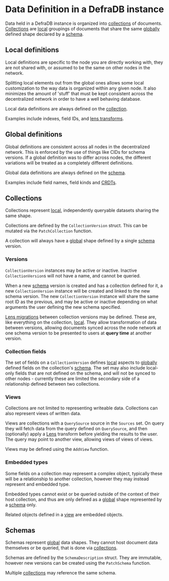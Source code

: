 # Data Definition in a DefraDB instance

Data held in a DefraDB instance is organized into [collections](#collections) of documents.  [Collections](#collections) are [local](#local-definitions) groupings of documents that share the same [globally](#global-definitions) defined shape declared by a [schema](#schemas).

## Local definitions

Local definitions are specific to the node you are directly working with, they are not shared with, or assumed to be the same on other nodes in the network.

Splitting local elements out from the global ones allows some local customization to the way data is organized within any given node.  It also minimizes the amount of 'stuff' that must be kept consistent across the decentralized network in order to have a well behaving database.

Local data definitions are always defined on the [collection](#collections).

Examples include indexes, field IDs, and [lens transforms](https://docs.source.network/defradb/guides/schema-migration).

## Global definitions

Global definitions are consistent across all nodes in the decentralized network. This is enforced by the use of things like CIDs for schema versions.  If a global definition was to differ across nodes, the different variations will be treated as a completely different definitions.

Global data definitions are always defined on the [schema](#schemas).

Examples include field names, field kinds and [CRDTs](https://docs.source.network/defradb/guides/merkle-crdt).

## Collections

Collections represent [local](#local-definitions), independently queryable datasets sharing the same shape.

Collections are defined by the `CollectionVersion` struct.  This can be mutated via the `PatchCollection` function.

A collection will always have a [global](#global-definitions) shape defined by a single [schema](#schemas) version.

### Versions

`CollectionVersion` instances may be active or inactive.  Inactive `CollectionVersion`s will not have a name, and cannot be queried.

When a new [schema](#schemas) version is created and has a collection defined for it, a new `CollectionVersion` instance will be created and linked to the new schema version.  The new `CollectionVersion` instance will share the same root ID as the previous, and may be active or inactive depending on what arguments the user defining the new schema specified.

[Lens migrations](https://docs.source.network/defradb/guides/schema-migration) between collection versions may be defined.  These are, like everything on the collection, [local](#local-definitions).  They allow transformation of data between versions, allowing documents synced across the node network at one schema version to be presented to users at **query time** at another version.

### Collection fields

The set of fields on a `CollectionVersion` defines [local](#local-definitions) aspects to [globally](#global-definitions) defined fields on the collection's [schema](#schemas).  The set may also include local-only fields that are not defined on the schema, and will not be synced to other nodes - currently these are limited the secondary side of a relationship defined between two collections.

### Views

Collections are not limited to representing writeable data.  Collections can also represent views of written data.

Views are collections with a `QuerySource` source in the `Sources` set.  On query they will fetch data from the query defined on `QuerySource`, and then (optionally) apply a [Lens](https://github.com/lens-vm/lens) transform before yielding the results to the user.  The query may point to another view, allowing views of views of views.

Views may be defined using the `AddView` function.

### Embedded types

Some fields on a collection may represent a complex object, typically these will be a relationship to another collection, however they may instead represent and embedded type.

Embedded types cannot exist or be queried outside of the context of their host collection, and thus are only defined as a [global](#global-definitions) shape represented by a [schema](#schemas) only.

Related objects defined in a [view](#views) are embedded objects.

## Schemas

Schemas represent [global](#global-definitions) data shapes.  They cannot host document data themselves or be queried, that is done via [collections](#collections).

Schemas are defined by the `SchemaDescription` struct.  They are immutable, however new versions can be created using the `PatchSchema` function.

Multiple [collections](#collections) may reference the same schema.
